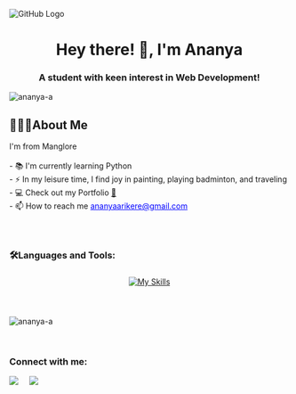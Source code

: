 ![GitHub Logo](https://user-images.githubusercontent.com/72432803/285231570-39da5882-0dcc-4269-af11-5a0a5cbaec6b.png)

<h1 align="center">Hey there! 👋, I'm Ananya</h1>
<h3 align="center">A student with keen interest in Web Development!</h3>

<p align="left"> <img src="https://komarev.com/ghpvc/?username=ananya-a&label=Profile%20views&color=0e75b6&style=flat" alt="ananya-a" /> </p>

<h2>👩🏻‍💻About Me</h2>

<p align="left">I'm from Manglore<br><br>- 📚 I'm currently learning Python<br>- ⚡ In my leisure time, I find joy in painting, playing badminton, and traveling<br>
<!-- <p>💻 Check out my Portfolio https://ananyadharmaraj.carrd.co/</p>
<p>📫 How to reach me **ananyaarikere@gmail.com**</p> -->
<!-- - 💻 Check out my Portfolio https://ananyadharmaraj.carrd.co/ <br /> -->
- 💻 Check out my Portfolio <a href="https://ananyadharmaraj.carrd.co/">🔗</a> <br />
<!-- - 📫 How to reach me ananyaarikere@gmail.com -->
- 📫 How to reach me <a href="mailto:ananyaarikere@gmail.com" style="color: blue;">ananyaarikere@gmail.com</a>
</p>

###
<br />

<h3 align="left">🛠Languages and Tools:</h3>

###

  <p align="center">
  <a href="https://skillicons.dev/icons?i=c,java,html,css,python,mysql,eclipse,firebase,vscode">
    <img src="https://skillicons.dev/icons?i=c,java,html,css,python,mysql,eclipse,firebase,vscode" alt="My Skills" margin-right="20px">
  </a>
</p>

<br />

###

<p><img align="center" src="https://github-readme-stats.vercel.app/api/top-langs?username=ananya-a&show_icons=true&locale=en&layout=compact" alt="ananya-a" /></p>

<br />

###

<h3 align="left">Connect with me:</h3>
<p>
  <a href="https://www.linkedin.com/in/ananya-a-128a67202/"><img src="https://img.shields.io/badge/linkedin-%230077B5.svg?&style=for-the-badge&logo=linkedin&logoColor=white" /></a>&nbsp;&nbsp;&nbsp;&nbsp;
  <a href="mailto:ananyadharmaraj19@gmail.com?subject=Olá%20Ananya"><img src="https://img.shields.io/badge/gmail-%23D14836.svg?&style=for-the-badge&logo=gmail&logoColor=white" /></a>&nbsp;&nbsp;&nbsp;&nbsp;
</p>
